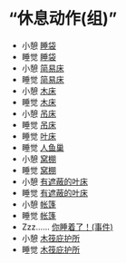 # “休息动作(组)”  
- 小憩 [睡袋](BedRoll.md)  
- 睡觉 [睡袋](BedRoll.md)  
- 小憩 [简易床](BedRustic.md)  
- 睡觉 [简易床](BedRustic.md)  
- 小憩 [木床](BedWooden.md)  
- 睡觉 [木床](BedWooden.md)  
- 小憩 [吊床](Hammock.md)  
- 睡觉 [吊床](Hammock.md)  
- 睡觉 [叶床](LeafBed.md)  
- 睡觉 [人鱼巢](MermaidNest.md)  
- 小憩 [窝棚](Shelter.md)  
- 睡觉 [窝棚](Shelter.md)  
- 小憩 [有遮蔽的叶床](ShelteredLeafBed.md)  
- 睡觉 [有遮蔽的叶床](ShelteredLeafBed.md)  
- 小憩 [帐篷](TentDeployed.md)  
- 睡觉 [帐篷](TentDeployed.md)  
- Zzz…… [你睡着了！(事件)](Event_FallingAsleep.md)  
- 小憩 [木筏庇护所](RaftShelter.md)  
- 睡觉 [木筏庇护所](RaftShelter.md)  


<script>document.title="“休息动作(组)” - 卡牌生存百科 Card Survival Wiki";</script>